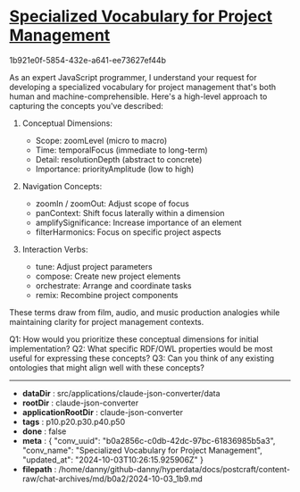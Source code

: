 # [Specialized Vocabulary for Project Management](https://claude.ai/chat/b0a2856c-c0db-42dc-97bc-61836985b5a3)

1b921e0f-5854-432e-a641-ee73627ef44b

 As an expert JavaScript programmer, I understand your request for developing a specialized vocabulary for project management that's both human and machine-comprehensible. Here's a high-level approach to capturing the concepts you've described:

1. Conceptual Dimensions:
   - Scope: zoomLevel (micro to macro)
   - Time: temporalFocus (immediate to long-term)
   - Detail: resolutionDepth (abstract to concrete)
   - Importance: priorityAmplitude (low to high)

2. Navigation Concepts:
   - zoomIn / zoomOut: Adjust scope of focus
   - panContext: Shift focus laterally within a dimension
   - amplifySignificance: Increase importance of an element
   - filterHarmonics: Focus on specific project aspects

3. Interaction Verbs:
   - tune: Adjust project parameters
   - compose: Create new project elements
   - orchestrate: Arrange and coordinate tasks
   - remix: Recombine project components

These terms draw from film, audio, and music production analogies while maintaining clarity for project management contexts.

Q1: How would you prioritize these conceptual dimensions for initial implementation?
Q2: What specific RDF/OWL properties would be most useful for expressing these concepts?
Q3: Can you think of any existing ontologies that might align well with these concepts?

---

* **dataDir** : src/applications/claude-json-converter/data
* **rootDir** : claude-json-converter
* **applicationRootDir** : claude-json-converter
* **tags** : p10.p20.p30.p40.p50
* **done** : false
* **meta** : {
  "conv_uuid": "b0a2856c-c0db-42dc-97bc-61836985b5a3",
  "conv_name": "Specialized Vocabulary for Project Management",
  "updated_at": "2024-10-03T10:26:15.925906Z"
}
* **filepath** : /home/danny/github-danny/hyperdata/docs/postcraft/content-raw/chat-archives/md/b0a2/2024-10-03_1b9.md